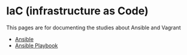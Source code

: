 # IaC (infrastructure as Code)

This pages are for documenting the studies about Ansible and Vagrant

- [Ansible](ansible/ansible.md)
- [Ansible Playbook](ansible/ansible-playbook.md)